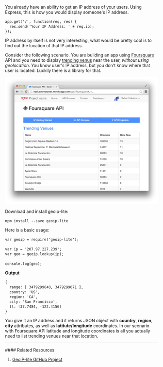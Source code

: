 You already have an ability to get an IP address of your users. Using Express,
this is how you would display someone's IP address.

```
app.get('/', function(req, res) {
  res.send('Your IP Address: ' + req.ip);
});
```

IP address by itself is not very interesting, what would be pretty cool is to
find out the location of that IP address.

Consider the following scenario. You are building an app using [Foursquare](http://foursquare.com)
API and you need to display [trending venus](https://developer.foursquare.com/docs/venues/trending)
near the user, *without using geolocation*. You know user's IP address, but you
don't know where that user is located. Luckily there is a library for that.

![](images/backend/intermediate/get-users-location-from-ip-address-1.png)

Download and install geoip-lite:

```
npm install --save geoip-lite
```

Here is a basic usage:

```
var geoip = require('geoip-lite');

var ip = '207.97.227.239';
var geo = geoip.lookup(ip);

console.log(geo);
```

**Output**
```
{
  range: [ 3479299040, 3479299071 ],
  country: 'US',
  region: 'CA',
  city: 'San Francisco',
  ll: [37.7484, -122.4156]
}
```

You give it an IP address and it returns JSON object with **country**, **region**,
**city** attributes, as well as **latitute/longitude** coordinates. In our
scenario with Foursquare API latitude and longitude coordinates is all you
actually need to list trending venues near that location.

<hr>
#### <i class="fa fa-lightbulb-o text-danger"></i> Related Resources

1. [GeoIP-lite GitHub Project](https://github.com/bluesmoon/node-geoip)
